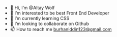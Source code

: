 - 👋 Hi, I’m @Altay Wolf
- 👀 I’m interested to be best Front End Developer
- 🌱 I’m currently learning CSS
- 💞️ I’m looking to collaborate on Github
- 📫 How to reach me burhaniddin123@gmail.com

<!---
BURHANHA/BURHANHA is a ✨ special ✨ repository because its `README.md` (this file) appears on your GitHub profile.
You can click the Preview link to take a look at your changes.
--->
